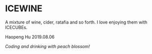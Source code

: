 # ICEWINE

A mixture of wine, cider, ratafia and so forth. I love enjoying them with ICECUBEs.

Haopeng Hu
2019.08.06

*Coding and drinking with peach blossom!*